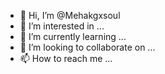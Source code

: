 - 👋 Hi, I’m @Mehakgxsoul
- 👀 I’m interested in ...
- 🌱 I’m currently learning ...
- 💞️ I’m looking to collaborate on ...
- 📫 How to reach me ...

<!---
Mehakgxsoul/Mehakgxsoul is a ✨ special ✨ repository because its `README.md` (this file) appears on your GitHub profile.
You can click the Preview link to take a look at your changes.
--->
